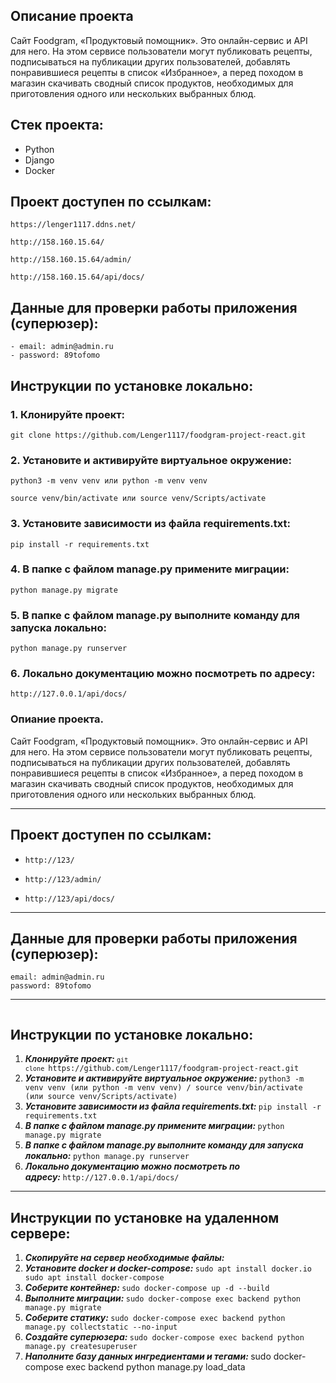 ## Опиcание проекта
Сайт Foodgram, «Продуктовый помощник». Это онлайн-сервис и API для него. На этом сервисе пользователи могут публиковать рецепты, подписываться на публикации других пользователей, добавлять понравившиеся рецепты в список «Избранное», а перед походом в магазин скачивать сводный список продуктов, необходимых для приготовления одного или нескольких выбранных блюд.

## Стек проекта:
- Python
- Django
- Docker

## Проект доступен по ссылкам:

```
https://lenger1117.ddns.net/
```
```
http://158.160.15.64/
```
```
http://158.160.15.64/admin/
```
```
http://158.160.15.64/api/docs/
```

## Данные для проверки работы приложения (суперюзер):

```
- email: admin@admin.ru
- password: 89tofomo
```

## Инструкции по установке локально:
### 1. Клонируйте проект:
```
git clone https://github.com/Lenger1117/foodgram-project-react.git
```
### 2. Установите и активируйте виртуальное окружение:
```
python3 -m venv venv или python -m venv venv
```
```
source venv/bin/activate или source venv/Scripts/activate
```
### 3. Установите зависимости из файла requirements.txt:
```
pip install -r requirements.txt
```
### 4. В папке с файлом manage.py примените миграции:
```
python manage.py migrate
```
### 5. В папке с файлом manage.py выполните команду для запуска локально:
```
python manage.py runserver
```
### 6. Локально документацию можно посмотреть по адресу:
```
http://127.0.0.1/api/docs/
```

<h3 dir="auto" tabindex="-1">Опиание проекта.</h3>
<p dir="auto">Сайт Foodgram, &laquo;Продуктовый помощник&raquo;. Это онлайн-сервис и API для него. На этом сервисе пользователи могут публиковать рецепты, подписываться на публикации других пользователей, добавлять понравившиеся рецепты в список &laquo;Избранное&raquo;, а перед походом в магазин скачивать сводный список продуктов, необходимых для приготовления одного или нескольких выбранных блюд.</p>
<hr />
<h2 dir="auto" tabindex="-1">Проект доступен по ссылкам:</h2>
<ul>
<li>
<pre class="notranslate"><code>http://123/</code></pre>
</li>
<li>
<pre class="notranslate"><code>http://123/admin/</code></pre>
</li>
<li>
<pre class="notranslate"><code>http://123/api/docs/</code></pre>
</li>
</ul>
<p><code></code></p>
<hr />
<p><code></code></p>
<h2 dir="auto" tabindex="-1">Данные для проверки работы приложения (суперюзер):</h2>
<pre class="notranslate"><code>email: admin@admin.ru
password: 89tofomo</code></pre>
<hr />
<pre class="notranslate"><code></code></pre>
<h2 dir="auto" tabindex="-1">Инструкции по установке локально:</h2>
<ol>
<li><em><strong>Клонируйте проект: </strong></em><code><code>git clone&nbsp;</code></code><code>https://github.com/Lenger1117/foodgram-project-react.git</code><strong><code></code></strong><em><strong><code></code></strong></em></li>
<li><em><em><strong>Установите и активируйте виртуальное окружение:&nbsp;</strong></em></em><code>python3 -m venv venv (или&nbsp;</code><code>python -m venv venv)&nbsp;/&nbsp;</code><code>source venv/bin/activate (или&nbsp;</code><code>source venv/Scripts/activate)</code><code></code><code></code><code></code></li>
<li><em><em><strong>Установите зависимости из файла requirements.txt:&nbsp;</strong></em></em><code>pip install -r requirements.txt</code></li>
<li><em><strong>В папке с файлом manage.py примените миграции:&nbsp;</strong></em><code>python manage.py migrate</code></li>
<li><em><strong>В папке с файлом manage.py выполните команду для запуска локально:&nbsp;</strong></em><code>python manage.py runserver</code></li>
<li><em><strong>Локально документацию можно посмотреть по адресу:&nbsp;</strong></em><code>http://127.0.0.1/api/docs/</code></li>
</ol>
<hr />
<h2 dir="auto" tabindex="-1">Инструкции по установке на удаленном сервере:</h2>
<ol>
<li><em><strong>Скопируйте на сервер необходимые файлы:</strong></em></li>
<li><em><strong>Установите docker и docker-compose:&nbsp;</strong></em><code>sudo apt install docker.io 
sudo apt install docker-compose</code></li>
<li><em><strong>Соберите контейнер: </strong></em><code>sudo docker-compose up -d --build</code></li>
<li><em><strong>Выполните миграции: </strong></em><code>sudo docker-compose exec backend python manage.py migrate</code></li>
<li><em><strong>Соберите статику: </strong></em><code>sudo docker-compose exec backend python manage.py collectstatic --no-input</code></li>
<li><em><strong>Создайте суперюзера: </strong></em><code>sudo docker-compose exec backend python manage.py createsuperuser</code></li>
<li><em><strong>Наполните базу данных ингредиентами и тегами: </strong></em>sudo&nbsp;docker-compose exec backend python manage.py load_data<code></code><code></code><code></code></li>
</ol>
<p><code></code></p>
